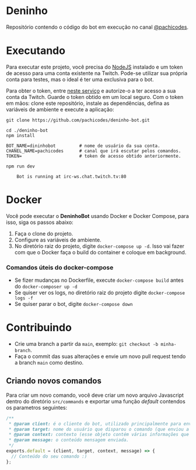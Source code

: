 # Deninho

Repositório contendo o código do bot em execução no canal [@pachicodes][1].

# Executando

Para executar este projeto, você precisa do [NodeJS][2] instalado e um token de acesso para uma conta existente na Twitch. Pode-se utilizar sua própria conta para testes, mas o ideal é ter uma exclusiva para o bot.

Para obter o token, entre [neste serviço][3] e autorize-o a ter acesso a sua conta da Twitch. Guarde o token obtido em um local seguro. Com o token em mãos: clone este repositório, instale as dependências, defina as variáveis de ambiente e execute a aplicação:

```
git clone https://github.com/pachicodes/deninho-bot.git

cd ./deninho-bot
npm install

BOT_NAME=dininhobot         # nome de usuário da sua conta.
CHANEL_NAME=pachicodes      # canal que irá escutar pelos comandos.
TOKEN=                      # token de acesso obtido anteriormente.

npm run dev

    Bot is running at irc-ws.chat.twitch.tv:80
```

# Docker
Você pode executar o **DeninhoBot** usando Docker e Docker Compose, para isso, siga os passos abaixo:
1. Faça o clone do projeto.
2. Configure as variáveis de ambiente.
3. No diretório raiz do projeto, digite `docker-compose up -d`. Isso vai fazer com que o Docker faça o build do container e coloque em background.

### Comandos úteis do docker-compose
- Se fizer mudanças no Dockerfile, execute `docker-compose build` antes do `docker-composer up -d`
- Se quiser ver os logs, no diretório raiz do projeto digite `docker-compose logs -f`
- Se quiser parar o bot, digite `docker-compose down`

# Contribuindo

- Crie uma branch a partir da `main`, exemplo: `git checkout -b minha-branch`.
- Faça o commit das suas alterações e envie um novo pull request tendo a branch `main` como destino.

## Criando novos comandos

Para criar um novo comando, você deve criar um novo arquivo Javascript dentro do diretório `src/commands` e exportar uma
função _default_ contendos os parametros seguintes:

```js
/**
 * @param client: é o cliente do bot, utilizado principalmente para enviar mensagens de volta a quem solicitou.
 * @param target: nome do usuário que disparou o comando (que enviou a mensagem), ex: #pachicodes.
 * @param context: contexto (esse objeto contém várias informações que podem ser utilizados para tomar uma ação, ver melhor na documentção do TMI.js).
 * @param message: o conteúdo mensagem enviada.
 */
exports.default = (client, target, context, message) => {
  // Conteúdo do seu comando :)
};
```

[1]: https://www.twitch.tv/pachicodes
[2]: https://nodejs.org/en/download/
[3]: https://twitchapps.com/tmi/
